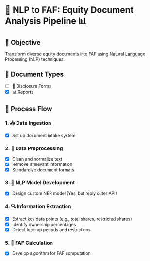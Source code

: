 # 🤖 NLP to FAF: Equity Document Analysis Pipeline 📊

## 🎯 Objective
Transform diverse equity documents into FAF using Natural Language Processing (NLP) techniques.

## 📄 Document Types
- [ ] 📝 Disclosure Forms
- [x] 📊 Reports

## 🔄 Process Flow

### 1. 📥 Data Ingestion
- [x] Set up document intake system

### 2. 🧹 Data Preprocessing
- [x] Clean and normalize text
- [x] Remove irrelevant information
- [x] Standardize document formats

### 3. 🧠 NLP Model Development
- [x] Design custom NER model (Yes, but reply outer API)

### 4. 🔍 Information Extraction
- [x] Extract key data points (e.g., total shares, restricted shares)
- [x] Identify ownership percentages
- [x] Detect lock-up periods and restrictions

### 5. 🧮 FAF Calculation
- [x] Develop algorithm for FAF computation
